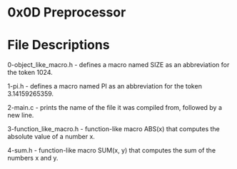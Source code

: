 # 0x0D Preprocessor

# File Descriptions
0-object_like_macro.h - defines a macro named SIZE as an abbreviation for the token 1024.

1-pi.h - defines a macro named PI as an abbreviation for the token 3.14159265359.

2-main.c - prints the name of the file it was compiled from, followed by a new line.

3-function_like_macro.h - function-like macro ABS(x) that computes the absolute value of a number x.

4-sum.h - function-like macro SUM(x, y) that computes the sum of the numbers x and y.
